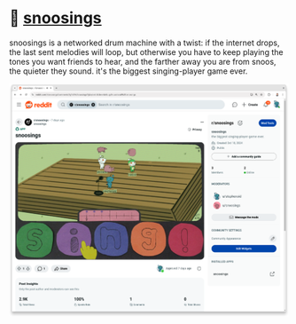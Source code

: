 # 🌚 [snoosings](https://reddit.com/r/snoosings)

snoosings is a networked drum machine with a twist: if the internet drops, the last sent melodies will loop, but otherwise you have to keep playing the tones you want friends to hear, and the farther away you are from snoos, the quieter they sound. it's the biggest singing-player game ever.

[![demo](media/screenshot.png)](media/2024-10-26-snoosings.mov)
